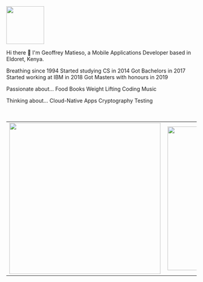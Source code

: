 <img src="https://github.com/JoelKanyi/JoelKanyi/blob/master/Digital__Design_110-512.png" width="100"/>

Hi there 👋 I'm Geoffrey Matieso, a Mobile Applications Developer based in Eldoret, Kenya.

 <title> Life so far... </title>
 <p>
Breathing since 1994
Started studying CS in 2014
Got Bachelors in 2017
Started working at IBM in 2018
Got Masters with honours in 2019
 </p>

 Passionate about...
Food
Books
Weight Lifting
Coding
Music

 Thinking about...
Cloud-Native Apps
Cryptography
Testing

<br>

<center>
  <table>
    <tr>
        <td><img width="400px" align="left" src="https://github-readme-stats.vercel.app/api?username=Gmatieso&count_private=true&show_icons=true&theme=dark&layout=compact" /></td>
        <td><img width="380px" align="left" src="https://github-readme-stats.vercel.app/api/top-langs/?username=Gmatieso&hide=html&layout=compact&theme=dark" /></td>      
    </tr>   
  </table>
</center>
